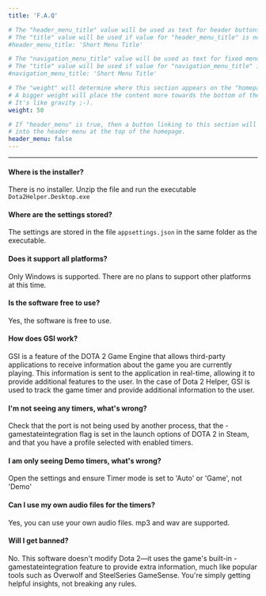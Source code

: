 ```yaml
---
title: 'F.A.Q'

# The "header_menu_title" value will be used as text for header buttons.
# The "title" value will be used if value for "header_menu_title" is not provided.
#header_menu_title: 'Short Menu Title'

# The "navigation_menu_title" value will be used as text for fixed menu items.
# The "title" value will be used if value for "navigation_menu_title" is not provided.
#navigation_menu_title: 'Short Menu Title'

# The "weight" will determine where this section appears on the "homepage".
# A bigger weight will place the content more towards the bottom of the page.
# It's like gravity ;-).
weight: 50

# If "header_menu" is true, then a button linking to this section will be placed
# into the header menu at the top of the homepage.
header_menu: false
---
```


---


#### Where is the installer?

There is no installer. Unzip the file and run the executable `Dota2Helper.Desktop.exe`

#### Where are the settings stored?

The settings are stored in the file `appsettings.json` in the same folder as the executable.

#### Does it support all platforms?

Only Windows is supported. There are no plans to support other platforms at this time.

#### Is the software free to use?

Yes, the software is free to use.

#### How does GSI work?

GSI is a feature of the DOTA 2 Game Engine that allows third-party applications to receive information about the game you are currently playing. This information is sent to the application in real-time, allowing it to provide additional features to the user. In the case of Dota 2 Helper, GSI is used to track the game timer and provide additional information to the user.

#### I'm not seeing any timers, what's wrong?

Check that the port is not being used by another process, that the -gamestateintegration flag is set in the launch options of DOTA 2 in Steam, and that you have a profile selected with enabled timers.

#### I am only seeing Demo timers, what's wrong?

Open the settings and ensure Timer mode is set to 'Auto' or 'Game', not 'Demo'

#### Can I use my own audio files for the timers?

Yes, you can use your own audio files. mp3 and wav are supported.

#### Will I get banned?

No. This software doesn't modify Dota 2—it uses the game's built-in -gamestateintegration feature to provide extra information, much like popular tools such as Overwolf and SteelSeries GameSense. You're simply getting helpful insights, not breaking any rules.